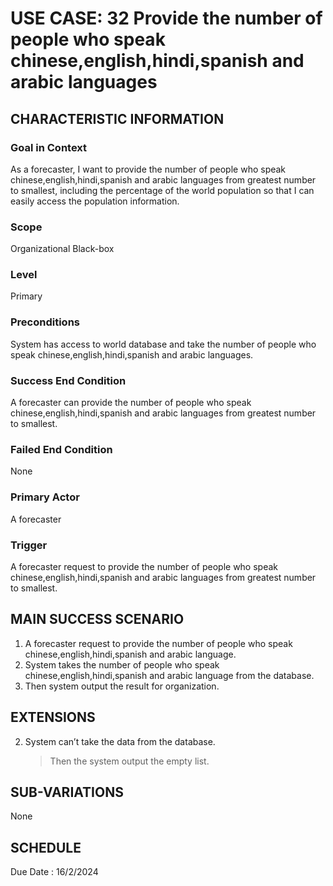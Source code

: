 # USE CASE: 32 Provide the number of people who speak chinese,english,hindi,spanish and arabic languages
## CHARACTERISTIC INFORMATION

### Goal in Context

As a forecaster, I want to provide the number of people who speak chinese,english,hindi,spanish and arabic languages from greatest number to smallest, including the percentage of the world population so that I can easily access the population information.

### Scope

Organizational Black-box

### Level

Primary

### Preconditions

System has access to world database and take the number of people who speak chinese,english,hindi,spanish and arabic languages.

### Success End Condition

A forecaster can provide the number of people who speak chinese,english,hindi,spanish and arabic languages from greatest number to smallest.

### Failed End Condition

None

### Primary Actor

A forecaster

### Trigger

A forecaster request to provide the number of people who speak chinese,english,hindi,spanish and arabic languages from greatest number to smallest.

## MAIN SUCCESS SCENARIO

1.  A forecaster request to provide the number of people who speak chinese,english,hindi,spanish and arabic language.
2.  System takes the number of people who speak chinese,english,hindi,spanish and arabic language from the database.
3.  Then system output the result for organization.

## EXTENSIONS
 
2. System can’t take the data from the database.

    > Then the system output the empty list.

## SUB-VARIATIONS

None

## SCHEDULE

Due Date : 16/2/2024
